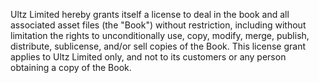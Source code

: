 Ultz Limited hereby grants itself a license to deal in the book and all associated asset files (the "Book") without restriction, including without limitation the rights to unconditionally use, copy, modify, merge, publish, distribute, sublicense, and/or sell copies of the Book. This license grant applies to Ultz Limited only, and not to its customers or any person obtaining a copy of the Book.
